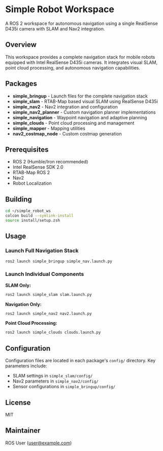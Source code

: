 # Simple Robot Workspace

A ROS 2 workspace for autonomous navigation using a single RealSense D435i camera with SLAM and Nav2 integration.

## Overview

This workspace provides a complete navigation stack for mobile robots equipped with Intel RealSense D435i cameras. It integrates visual SLAM, point cloud processing, and autonomous navigation capabilities.

## Packages

- **simple_bringup** - Launch files for the complete navigation stack
- **simple_slam** - RTAB-Map based visual SLAM using RealSense D435i
- **simple_nav2** - Nav2 integration and configuration
- **simple_nav2_planner** - Custom navigation planner implementations
- **simple_navigation** - Waypoint navigation and adaptive planning
- **simple_clouds** - Point cloud processing and management
- **simple_mapper** - Mapping utilities
- **nav2_costmap_node** - Custom costmap generation

## Prerequisites

- ROS 2 (Humble/Iron recommended)
- Intel RealSense SDK 2.0
- RTAB-Map ROS 2
- Nav2
- Robot Localization

## Building

```bash
cd ~/simple_robot_ws
colcon build --symlink-install
source install/setup.zsh
```

## Usage

### Launch Full Navigation Stack

```bash
ros2 launch simple_bringup simple_nav.launch.py
```

### Launch Individual Components

**SLAM Only:**
```bash
ros2 launch simple_slam slam.launch.py
```

**Navigation Only:**
```bash
ros2 launch simple_nav2 nav2.launch.py
```

**Point Cloud Processing:**
```bash
ros2 launch simple_clouds clouds.launch.py
```

## Configuration

Configuration files are located in each package's `config/` directory. Key parameters include:
- SLAM settings in `simple_slam/config/`
- Nav2 parameters in `simple_nav2/config/`
- Sensor configurations in `simple_bringup/config/`

## License

MIT

## Maintainer

ROS User (user@example.com)
